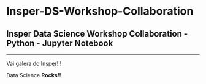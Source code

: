 # Insper-DS-Workshop-Collaboration
## Insper Data Science Workshop Collaboration - Python - Jupyter Notebook
----
Vai galera do Insper!!!

Data Science **Rocks!!**

